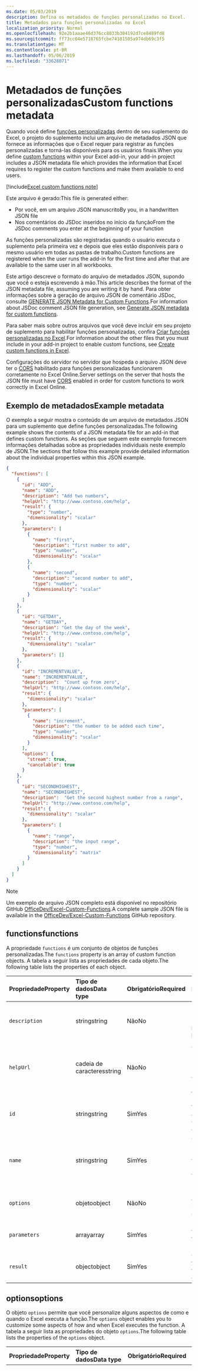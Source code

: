 ```yaml
---
ms.date: 05/03/2019
description: Defina os metadados de funções personalizadas no Excel.
title: Metadados para funções personalizadas no Excel
localization_priority: Normal
ms.openlocfilehash: 92e2b1aaae46d376cc8033b304192d7ce8489fd8
ms.sourcegitcommit: ff73cc04e5718765fcbe74181505a974db69c3f5
ms.translationtype: MT
ms.contentlocale: pt-BR
ms.lasthandoff: 05/06/2019
ms.locfileid: "33628071"
---
```

# <a name="custom-functions-metadata"></a><span data-ttu-id="0a10a-103">Metadados de funções personalizadas</span><span class="sxs-lookup"><span data-stu-id="0a10a-103">Custom functions metadata</span></span>

<span data-ttu-id="0a10a-104">Quando você define [funções personalizadas](custom-functions-overview.md) dentro de seu suplemento do Excel, o projeto do suplemento inclui um arquivo de metadados JSON que fornece as informações que o Excel requer para registrar as funções personalizadas e torná-las disponíveis para os usuários finais.</span><span class="sxs-lookup"><span data-stu-id="0a10a-104">When you define [custom functions](custom-functions-overview.md) within your Excel add-in, your add-in project includes a JSON metadata file which provides the information that Excel requires to register the custom functions and make them available to end users.</span></span>

[!include[Excel custom functions note](../includes/excel-custom-functions-note.md)]

<span data-ttu-id="0a10a-105">Este arquivo é gerado:</span><span class="sxs-lookup"><span data-stu-id="0a10a-105">This file is generated either:</span></span>

- <span data-ttu-id="0a10a-106">Por você, em um arquivo JSON manuscrito</span><span class="sxs-lookup"><span data-stu-id="0a10a-106">By you, in a handwritten JSON file</span></span>
- <span data-ttu-id="0a10a-107">Nos comentários do JSDoc inseridos no início da função</span><span class="sxs-lookup"><span data-stu-id="0a10a-107">From the JSDoc comments you enter at the beginning of your function</span></span>

<span data-ttu-id="0a10a-108">As funções personalizadas são registradas quando o usuário executa o suplemento pela primeira vez e depois que eles estão disponíveis para o mesmo usuário em todas as pastas de trabalho.</span><span class="sxs-lookup"><span data-stu-id="0a10a-108">Custom functions are registered when the user runs the add-in for the first time and after that are available to the same user in all workbooks.</span></span>

<span data-ttu-id="0a10a-109">Este artigo descreve o formato do arquivo de metadados JSON, supondo que você o esteja escrevendo à mão.</span><span class="sxs-lookup"><span data-stu-id="0a10a-109">This article describes the format of the JSON metadata file, assuming you are writing it by hand.</span></span> <span data-ttu-id="0a10a-110">Para obter informações sobre a geração de arquivo JSON de comentário JSDoc, consulte [GENERATE JSON Metadata for Custom Functions](custom-functions-json-autogeneration.md).</span><span class="sxs-lookup"><span data-stu-id="0a10a-110">For information about JSDoc comment JSON file generation, see [Generate JSON metadata for custom functions](custom-functions-json-autogeneration.md).</span></span>

<span data-ttu-id="0a10a-111">Para saber mais sobre outros arquivos que você deve incluir em seu projeto de suplemento para habilitar funções personalizadas, confira [Criar funções personalizadas no Excel](custom-functions-overview.md).</span><span class="sxs-lookup"><span data-stu-id="0a10a-111">For information about the other files that you must include in your add-in project to enable custom functions, see [Create custom functions in Excel](custom-functions-overview.md).</span></span>

<span data-ttu-id="0a10a-112">Configurações do servidor no servidor que hospeda o arquivo JSON deve ter o [CORS](https://developer.mozilla.org/docs/Web/HTTP/CORS) habilitado para funções personalizadas funcionarem corretamente no Excel Online.</span><span class="sxs-lookup"><span data-stu-id="0a10a-112">Server settings on the server that hosts the JSON file must have [CORS](https://developer.mozilla.org/docs/Web/HTTP/CORS) enabled in order for custom functions to work correctly in Excel Online.</span></span>

## <a name="example-metadata"></a><span data-ttu-id="0a10a-113">Exemplo de metadados</span><span class="sxs-lookup"><span data-stu-id="0a10a-113">Example metadata</span></span>

<span data-ttu-id="0a10a-114">O exemplo a seguir mostra o conteúdo de um arquivo de metadados JSON para um suplemento que define funções personalizadas.</span><span class="sxs-lookup"><span data-stu-id="0a10a-114">The following example shows the contents of a JSON metadata file for an add-in that defines custom functions.</span></span> <span data-ttu-id="0a10a-115">As seções que seguem este exemplo fornecem informações detalhadas sobre as propriedades individuais neste exemplo de JSON.</span><span class="sxs-lookup"><span data-stu-id="0a10a-115">The sections that follow this example provide detailed information about the individual properties within this JSON example.</span></span>

```json
{
  "functions": [
    {
      "id": "ADD",
      "name": "ADD",
      "description": "Add two numbers",
      "helpUrl": "http://www.contoso.com/help",
      "result": {
        "type": "number",
        "dimensionality": "scalar"
      },
      "parameters": [
        {
          "name": "first",
          "description": "first number to add",
          "type": "number",
          "dimensionality": "scalar"
        },
        {
          "name": "second",
          "description": "second number to add",
          "type": "number",
          "dimensionality": "scalar"
        }
      ]
    },
    {
      "id": "GETDAY",
      "name": "GETDAY",
      "description": "Get the day of the week",
      "helpUrl": "http://www.contoso.com/help",
      "result": {
        "dimensionality": "scalar"
      },
      "parameters": []
    },
    {
      "id": "INCREMENTVALUE",
      "name": "INCREMENTVALUE", 
      "description":  "Count up from zero",
      "helpUrl": "http://www.contoso.com/help",
      "result": {
        "dimensionality": "scalar"
      },
      "parameters": [
        {
          "name": "increment",
          "description": "the number to be added each time",
          "type": "number",
          "dimensionality": "scalar"
        }
      ],
      "options": {
        "stream": true,
        "cancelable": true
      }
    },
    {
      "id": "SECONDHIGHEST",
      "name": "SECONDHIGHEST", 
      "description":  "Get the second highest number from a range",
      "helpUrl": "http://www.contoso.com/help",
      "result": {
        "dimensionality": "scalar"
      },
      "parameters": [
        {
          "name": "range",
          "description": "the input range",
          "type": "number",
          "dimensionality": "matrix"
        }
      ]
    }
  ]
}
```

> [!NOTE]
> <span data-ttu-id="0a10a-116">Um exemplo de arquivo JSON completo está disponível no repositório GitHub [OfficeDev/Excel-Custom-Functions](https://github.com/OfficeDev/Excel-Custom-Functions/blob/master/src/functions/functions.json).</span><span class="sxs-lookup"><span data-stu-id="0a10a-116">A complete sample JSON file is available in the [OfficeDev/Excel-Custom-Functions](https://github.com/OfficeDev/Excel-Custom-Functions/blob/master/src/functions/functions.json) GitHub repository.</span></span>

## <a name="functions"></a><span data-ttu-id="0a10a-117">functions</span><span class="sxs-lookup"><span data-stu-id="0a10a-117">functions</span></span> 

<span data-ttu-id="0a10a-118">A propriedade `functions` é um conjunto de objetos de funções personalizadas.</span><span class="sxs-lookup"><span data-stu-id="0a10a-118">The `functions` property is an array of custom function objects.</span></span> <span data-ttu-id="0a10a-119">A tabela a seguir lista as propriedades de cada objeto.</span><span class="sxs-lookup"><span data-stu-id="0a10a-119">The following table lists the properties of each object.</span></span>

|  <span data-ttu-id="0a10a-120">Propriedade</span><span class="sxs-lookup"><span data-stu-id="0a10a-120">Property</span></span>  |  <span data-ttu-id="0a10a-121">Tipo de dados</span><span class="sxs-lookup"><span data-stu-id="0a10a-121">Data type</span></span>  |  <span data-ttu-id="0a10a-122">Obrigatório</span><span class="sxs-lookup"><span data-stu-id="0a10a-122">Required</span></span>  |  <span data-ttu-id="0a10a-123">Descrição</span><span class="sxs-lookup"><span data-stu-id="0a10a-123">Description</span></span>  |
|:-----|:-----|:-----|:-----|
|  `description`  |  <span data-ttu-id="0a10a-124">string</span><span class="sxs-lookup"><span data-stu-id="0a10a-124">string</span></span>  |  <span data-ttu-id="0a10a-125">Não</span><span class="sxs-lookup"><span data-stu-id="0a10a-125">No</span></span>  |  <span data-ttu-id="0a10a-126">Descrição da função que é exibida aos usuários finais no Excel.</span><span class="sxs-lookup"><span data-stu-id="0a10a-126">The description of the function that end users see in Excel.</span></span> <span data-ttu-id="0a10a-127">Por exemplo, **Converte um valor em Celsius para Fahrenheit**.</span><span class="sxs-lookup"><span data-stu-id="0a10a-127">For example, **Converts a Celsius value to Fahrenheit**.</span></span> |
|  `helpUrl`  |  <span data-ttu-id="0a10a-128">cadeia de caracteres</span><span class="sxs-lookup"><span data-stu-id="0a10a-128">string</span></span>  |   <span data-ttu-id="0a10a-129">Não</span><span class="sxs-lookup"><span data-stu-id="0a10a-129">No</span></span>  |  <span data-ttu-id="0a10a-130">A URL que fornece informações sobre a função.</span><span class="sxs-lookup"><span data-stu-id="0a10a-130">URL that provides information about the function.</span></span> <span data-ttu-id="0a10a-131">(Ela é exibida em um painel de tarefas). Por exemplo, **http://contoso.com/help/convertcelsiustofahrenheit.html**.</span><span class="sxs-lookup"><span data-stu-id="0a10a-131">(It is displayed in a task pane.) For example, **http://contoso.com/help/convertcelsiustofahrenheit.html**.</span></span> |
| `id`     | <span data-ttu-id="0a10a-132">string</span><span class="sxs-lookup"><span data-stu-id="0a10a-132">string</span></span> | <span data-ttu-id="0a10a-133">Sim</span><span class="sxs-lookup"><span data-stu-id="0a10a-133">Yes</span></span> | <span data-ttu-id="0a10a-134">Identificação exclusiva para a função.</span><span class="sxs-lookup"><span data-stu-id="0a10a-134">A unique ID for the function.</span></span> <span data-ttu-id="0a10a-135">Essa ID pode conter apenas caracteres alfanuméricos e pontos e não deve ser alterada depois de configurada.</span><span class="sxs-lookup"><span data-stu-id="0a10a-135">This ID can only contain alphanumeric characters and periods and should not be changed after it is set.</span></span> |
|  `name`  |  <span data-ttu-id="0a10a-136">string</span><span class="sxs-lookup"><span data-stu-id="0a10a-136">string</span></span>  |  <span data-ttu-id="0a10a-137">Sim</span><span class="sxs-lookup"><span data-stu-id="0a10a-137">Yes</span></span>  |  <span data-ttu-id="0a10a-138">O nome da função que é exibida aos usuários finais no Excel.</span><span class="sxs-lookup"><span data-stu-id="0a10a-138">The name of the function that end users see in Excel.</span></span> <span data-ttu-id="0a10a-139">No Excel, o nome da função será prefixado pelo namespace de funções personalizadas que é especificado no arquivo de manifesto XML.</span><span class="sxs-lookup"><span data-stu-id="0a10a-139">In Excel, this function name will be prefixed by the custom functions namespace that's specified in the XML manifest file.</span></span> |
|  `options`  |  <span data-ttu-id="0a10a-140">objeto</span><span class="sxs-lookup"><span data-stu-id="0a10a-140">object</span></span>  |  <span data-ttu-id="0a10a-141">Não</span><span class="sxs-lookup"><span data-stu-id="0a10a-141">No</span></span>  |  <span data-ttu-id="0a10a-142">Permite que você personalize alguns aspectos de como e quando o Excel executa a função.</span><span class="sxs-lookup"><span data-stu-id="0a10a-142">Enables you to customize some aspects of how and when Excel executes the function.</span></span> <span data-ttu-id="0a10a-143">Confira [opções](#options) para obter detalhes.</span><span class="sxs-lookup"><span data-stu-id="0a10a-143">See [options](#options) for details.</span></span> |
|  `parameters`  |  <span data-ttu-id="0a10a-144">array</span><span class="sxs-lookup"><span data-stu-id="0a10a-144">array</span></span>  |  <span data-ttu-id="0a10a-145">Sim</span><span class="sxs-lookup"><span data-stu-id="0a10a-145">Yes</span></span>  |  <span data-ttu-id="0a10a-146">Matriz que define os parâmetros de entrada para a função.</span><span class="sxs-lookup"><span data-stu-id="0a10a-146">Array that defines the input parameters for the function.</span></span> <span data-ttu-id="0a10a-147">Confira os [parâmetros](#parameters) para obter detalhes.</span><span class="sxs-lookup"><span data-stu-id="0a10a-147">See [parameters](#parameters)  for details.</span></span> |
|  `result`  |  <span data-ttu-id="0a10a-148">object</span><span class="sxs-lookup"><span data-stu-id="0a10a-148">object</span></span>  |  <span data-ttu-id="0a10a-149">Sim</span><span class="sxs-lookup"><span data-stu-id="0a10a-149">Yes</span></span>  |  <span data-ttu-id="0a10a-150">Objeto que define o tipo de informação que é retornada pela função do Excel.</span><span class="sxs-lookup"><span data-stu-id="0a10a-150">Object that defines the type of information that is returned by the function.</span></span> <span data-ttu-id="0a10a-151">Confira [resultado](#result) para obter detalhes.</span><span class="sxs-lookup"><span data-stu-id="0a10a-151">See [result](#result) for details.</span></span> |

## <a name="options"></a><span data-ttu-id="0a10a-152">options</span><span class="sxs-lookup"><span data-stu-id="0a10a-152">options</span></span>

<span data-ttu-id="0a10a-153">O objeto `options` permite que você personalize alguns aspectos de como e quando o Excel executa a função.</span><span class="sxs-lookup"><span data-stu-id="0a10a-153">The `options` object enables you to customize some aspects of how and when Excel executes the function.</span></span> <span data-ttu-id="0a10a-154">A tabela a seguir lista as propriedades do objeto `options`.</span><span class="sxs-lookup"><span data-stu-id="0a10a-154">The following table lists the properties of the `options` object.</span></span>

|  <span data-ttu-id="0a10a-155">Propriedade</span><span class="sxs-lookup"><span data-stu-id="0a10a-155">Property</span></span>  |  <span data-ttu-id="0a10a-156">Tipo de dados</span><span class="sxs-lookup"><span data-stu-id="0a10a-156">Data type</span></span>  |  <span data-ttu-id="0a10a-157">Obrigatório</span><span class="sxs-lookup"><span data-stu-id="0a10a-157">Required</span></span>  |  <span data-ttu-id="0a10a-158">Descrição</span><span class="sxs-lookup"><span data-stu-id="0a10a-158">Description</span></span>  |
|:-----|:-----|:-----|:-----|
|  `cancelable`  |  <span data-ttu-id="0a10a-159">booliano</span><span class="sxs-lookup"><span data-stu-id="0a10a-159">boolean</span></span>  |  <span data-ttu-id="0a10a-160">Não</span><span class="sxs-lookup"><span data-stu-id="0a10a-160">No</span></span><br/><br/><span data-ttu-id="0a10a-161">O valor padrão é `false`.</span><span class="sxs-lookup"><span data-stu-id="0a10a-161">Default value is `false`.</span></span>  |  <span data-ttu-id="0a10a-162">Se o valor for `true`, o Excel chamará o manipulador `onCanceled` sempre que o usuário realizar uma ação que tenha o efeito de cancelar a função, por exemplo, manualmente acionar um recálculo ou editar uma célula referenciada pela função.</span><span class="sxs-lookup"><span data-stu-id="0a10a-162">If `true`, Excel calls the `onCanceled` handler whenever the user takes an action that has the effect of canceling the function; for example, manually triggering recalculation or editing a cell that is referenced by the function.</span></span> <span data-ttu-id="0a10a-163">Se você usar essa opção, o Excel chamará a função JavaScript com um parâmetro `caller` adicional.</span><span class="sxs-lookup"><span data-stu-id="0a10a-163">If you use this option, Excel will call the JavaScript function with an additional `caller` parameter.</span></span> <span data-ttu-id="0a10a-164">(***Não*** registre este parâmetro na propriedade `parameters`).</span><span class="sxs-lookup"><span data-stu-id="0a10a-164">(Do ***not*** register this parameter in the `parameters` property).</span></span> <span data-ttu-id="0a10a-165">No corpo da função, um manipulador deve ser atribuído ao membro `caller.onCanceled`.</span><span class="sxs-lookup"><span data-stu-id="0a10a-165">In the body of the function, a handler must be assigned to the `caller.onCanceled` member.</span></span> <span data-ttu-id="0a10a-166">Para saber mais, confira [Cancelar uma função](custom-functions-web-reqs.md#stream-and-cancel-functions).</span><span class="sxs-lookup"><span data-stu-id="0a10a-166">For more information, see [Canceling a function](custom-functions-web-reqs.md#stream-and-cancel-functions).</span></span> |
|  `requiresAddress`  | <span data-ttu-id="0a10a-167">booliano</span><span class="sxs-lookup"><span data-stu-id="0a10a-167">boolean</span></span> | <span data-ttu-id="0a10a-168">Não</span><span class="sxs-lookup"><span data-stu-id="0a10a-168">No</span></span> <br/><br/><span data-ttu-id="0a10a-169">O valor padrão é `false`.</span><span class="sxs-lookup"><span data-stu-id="0a10a-169">Default value is `false`.</span></span> | <br /><br /> <span data-ttu-id="0a10a-170">Se true, sua função personalizada pode acessar o endereço da célula que invocou sua função personalizada.</span><span class="sxs-lookup"><span data-stu-id="0a10a-170">If true, your custom function can access the address of the cell that invoked your custom function.</span></span> <span data-ttu-id="0a10a-171">Para obter o endereço da célula que chamou sua função personalizada, use Context. Address em sua função personalizada.</span><span class="sxs-lookup"><span data-stu-id="0a10a-171">To get the address of the cell that invoked your custom function, use context.address in your custom function.</span></span> <span data-ttu-id="0a10a-172">Para saber mais, confira [determinar quais célula chamada sua função personalizada](/office/dev/add-ins/excel/custom-functions-overview#determine-which-cell-invoked-your-custom-function).</span><span class="sxs-lookup"><span data-stu-id="0a10a-172">For more information, see [Determine which cell invoked your custom function](/office/dev/add-ins/excel/custom-functions-overview#determine-which-cell-invoked-your-custom-function).</span></span> <span data-ttu-id="0a10a-173">As funções personalizadas não podem ser definidas como streaming e requiresAddress.</span><span class="sxs-lookup"><span data-stu-id="0a10a-173">Custom functions cannot be set as both streaming and requiresAddress.</span></span> <span data-ttu-id="0a10a-174">Ao usar essa opção, o parâmetro "invocationContext" deve ser o último parâmetro passado em opções.</span><span class="sxs-lookup"><span data-stu-id="0a10a-174">When using this option, the 'invocationContext' parameter must be the last parameter passed in options.</span></span> |
|  `stream`  |  <span data-ttu-id="0a10a-175">booliano</span><span class="sxs-lookup"><span data-stu-id="0a10a-175">boolean</span></span>  |  <span data-ttu-id="0a10a-176">Não</span><span class="sxs-lookup"><span data-stu-id="0a10a-176">No</span></span><br/><br/><span data-ttu-id="0a10a-177">O valor padrão é `false`.</span><span class="sxs-lookup"><span data-stu-id="0a10a-177">Default value is `false`.</span></span>  |  <span data-ttu-id="0a10a-178">Se o valor for `true`, a função poderá gerar uma saída para a célula de forma repetida, mesmo quando invocada somente uma vez.</span><span class="sxs-lookup"><span data-stu-id="0a10a-178">If `true`, the function can output repeatedly to the cell even when invoked only once.</span></span> <span data-ttu-id="0a10a-179">Essa opção é útil para fontes de dados que mudam constantemente, como preços de ações.</span><span class="sxs-lookup"><span data-stu-id="0a10a-179">This option is useful for rapidly-changing data sources, such as a stock price.</span></span> <span data-ttu-id="0a10a-180">Se você usar essa opção, o Excel chamará a função JavaScript com um parâmetro `caller` adicional.</span><span class="sxs-lookup"><span data-stu-id="0a10a-180">If you use this option, Excel will call the JavaScript function with an additional `caller` parameter.</span></span> <span data-ttu-id="0a10a-181">(***Não*** registre este parâmetro na propriedade `parameters`).</span><span class="sxs-lookup"><span data-stu-id="0a10a-181">(Do ***not*** register this parameter in the `parameters` property).</span></span> <span data-ttu-id="0a10a-182">A função não deve ter instruções `return`.</span><span class="sxs-lookup"><span data-stu-id="0a10a-182">The function should have no `return` statement.</span></span> <span data-ttu-id="0a10a-183">Em vez disso, o valor resultante é passado como o argumento do método de retorno `caller.setResult`.</span><span class="sxs-lookup"><span data-stu-id="0a10a-183">Instead, the result value is passed as the argument of the `caller.setResult` callback method.</span></span> <span data-ttu-id="0a10a-184">Para saber mais informações, confira [Funções de streaming](custom-functions-web-reqs.md#stream-and-cancel-functions).</span><span class="sxs-lookup"><span data-stu-id="0a10a-184">For more information, see [Streaming functions](custom-functions-web-reqs.md#stream-and-cancel-functions).</span></span> |
|  `volatile`  | <span data-ttu-id="0a10a-185">booliano</span><span class="sxs-lookup"><span data-stu-id="0a10a-185">boolean</span></span> | <span data-ttu-id="0a10a-186">Não</span><span class="sxs-lookup"><span data-stu-id="0a10a-186">No</span></span> <br/><br/><span data-ttu-id="0a10a-187">O valor padrão é `false`.</span><span class="sxs-lookup"><span data-stu-id="0a10a-187">Default value is `false`.</span></span> | <br /><br /> <span data-ttu-id="0a10a-188">Se for `true`, a função será recalculada sempre que o Excel recalcular, em vez de apenas quando os valores dependentes da fórmula forem alterados.</span><span class="sxs-lookup"><span data-stu-id="0a10a-188">If `true`, the function will recalculate each time Excel recalculates, instead of only when the formula's dependent values have changed.</span></span> <span data-ttu-id="0a10a-189">Uma função não pode ser de streaming e volátil ao mesmo tempo.</span><span class="sxs-lookup"><span data-stu-id="0a10a-189">A function cannot be both streaming and volatile.</span></span> <span data-ttu-id="0a10a-190">Se as propriedades `stream` e `volatile` forem definidas como `true`, a opção volátil será ignorada.</span><span class="sxs-lookup"><span data-stu-id="0a10a-190">If the `stream` and `volatile` properties are both set to `true`, the volatile option will be ignored.</span></span> |

## <a name="parameters"></a><span data-ttu-id="0a10a-191">parâmetros</span><span class="sxs-lookup"><span data-stu-id="0a10a-191">parameters</span></span>

<span data-ttu-id="0a10a-192">A propriedade `parameters` é uma matriz de objetos de parâmetro.</span><span class="sxs-lookup"><span data-stu-id="0a10a-192">The `parameters` property is an array of parameter objects.</span></span> <span data-ttu-id="0a10a-193">A tabela a seguir lista as propriedades de cada objeto.</span><span class="sxs-lookup"><span data-stu-id="0a10a-193">The following table lists the properties of each object.</span></span>

|  <span data-ttu-id="0a10a-194">Propriedade</span><span class="sxs-lookup"><span data-stu-id="0a10a-194">Property</span></span>  |  <span data-ttu-id="0a10a-195">Tipo de dados</span><span class="sxs-lookup"><span data-stu-id="0a10a-195">Data type</span></span>  |  <span data-ttu-id="0a10a-196">Obrigatório</span><span class="sxs-lookup"><span data-stu-id="0a10a-196">Required</span></span>  |  <span data-ttu-id="0a10a-197">Descrição</span><span class="sxs-lookup"><span data-stu-id="0a10a-197">Description</span></span>  |
|:-----|:-----|:-----|:-----|
|  `description`  |  <span data-ttu-id="0a10a-198">string</span><span class="sxs-lookup"><span data-stu-id="0a10a-198">string</span></span>  |  <span data-ttu-id="0a10a-199">Não</span><span class="sxs-lookup"><span data-stu-id="0a10a-199">No</span></span> |  <span data-ttu-id="0a10a-200">Uma descrição do parâmetro.</span><span class="sxs-lookup"><span data-stu-id="0a10a-200">A description of the parameter.</span></span> <span data-ttu-id="0a10a-201">Isso é exibido no IntelliSense do Excel.</span><span class="sxs-lookup"><span data-stu-id="0a10a-201">This is displayed in Excel's intelliSense.</span></span>  |
|  `dimensionality`  |  <span data-ttu-id="0a10a-202">cadeia de caracteres</span><span class="sxs-lookup"><span data-stu-id="0a10a-202">string</span></span>  |  <span data-ttu-id="0a10a-203">Não</span><span class="sxs-lookup"><span data-stu-id="0a10a-203">No</span></span>  |  <span data-ttu-id="0a10a-204">Deve ser **escalar** (um valor não matriz) ou **matriz** (uma matriz de 2 dimensões).</span><span class="sxs-lookup"><span data-stu-id="0a10a-204">Must be either **scalar** (a non-array value) or **matrix** (a 2-dimensional array).</span></span>  |
|  `name`  |  <span data-ttu-id="0a10a-205">string</span><span class="sxs-lookup"><span data-stu-id="0a10a-205">string</span></span>  |  <span data-ttu-id="0a10a-206">Sim</span><span class="sxs-lookup"><span data-stu-id="0a10a-206">Yes</span></span>  |  <span data-ttu-id="0a10a-207">O nome do parâmetro.</span><span class="sxs-lookup"><span data-stu-id="0a10a-207">The name of the parameter.</span></span> <span data-ttu-id="0a10a-208">Esse nome é exibido no IntelliSense do Excel.</span><span class="sxs-lookup"><span data-stu-id="0a10a-208">This name is displayed in Excel's intelliSense.</span></span>  |
|  `type`  |  <span data-ttu-id="0a10a-209">string</span><span class="sxs-lookup"><span data-stu-id="0a10a-209">string</span></span>  |  <span data-ttu-id="0a10a-210">Não</span><span class="sxs-lookup"><span data-stu-id="0a10a-210">No</span></span>  |  <span data-ttu-id="0a10a-211">O tipo de dados do parâmetro.</span><span class="sxs-lookup"><span data-stu-id="0a10a-211">The data type of the parameter.</span></span> <span data-ttu-id="0a10a-212">Pode ser **booliano**, **número**, **cadeia de caracteres** ou **qualquer**, que permita usar qualquer um dos três tipos anteriores.</span><span class="sxs-lookup"><span data-stu-id="0a10a-212">Can be **boolean**, **number**, **string**, or **any**, which allows you to use of any of the previous three types.</span></span> <span data-ttu-id="0a10a-213">Se essa propriedade não for especificada, o tipo de dados padrão será **qualquer**.</span><span class="sxs-lookup"><span data-stu-id="0a10a-213">If this property is not specified, the data type defaults to **any**.</span></span> |
|  `optional`  | <span data-ttu-id="0a10a-214">booliano</span><span class="sxs-lookup"><span data-stu-id="0a10a-214">boolean</span></span> | <span data-ttu-id="0a10a-215">Não</span><span class="sxs-lookup"><span data-stu-id="0a10a-215">No</span></span> | <span data-ttu-id="0a10a-216">Se for `true`, o parâmetro será opcional.</span><span class="sxs-lookup"><span data-stu-id="0a10a-216">If `true`, the parameter is optional.</span></span> |

## <a name="result"></a><span data-ttu-id="0a10a-217">result</span><span class="sxs-lookup"><span data-stu-id="0a10a-217">result</span></span>

<span data-ttu-id="0a10a-218">O objeto `result` que define o tipo de informação que é retornado pela função.</span><span class="sxs-lookup"><span data-stu-id="0a10a-218">The `result` object defines the type of information that is returned by the function.</span></span> <span data-ttu-id="0a10a-219">A tabela a seguir lista as propriedades do objeto `result`.</span><span class="sxs-lookup"><span data-stu-id="0a10a-219">The following table lists the properties of the `result` object.</span></span>

|  <span data-ttu-id="0a10a-220">Propriedade</span><span class="sxs-lookup"><span data-stu-id="0a10a-220">Property</span></span>  |  <span data-ttu-id="0a10a-221">Tipo de dados</span><span class="sxs-lookup"><span data-stu-id="0a10a-221">Data type</span></span>  |  <span data-ttu-id="0a10a-222">Obrigatório</span><span class="sxs-lookup"><span data-stu-id="0a10a-222">Required</span></span>  |  <span data-ttu-id="0a10a-223">Descrição</span><span class="sxs-lookup"><span data-stu-id="0a10a-223">Description</span></span>  |
|:-----|:-----|:-----|:-----|
|  `dimensionality`  |  <span data-ttu-id="0a10a-224">string</span><span class="sxs-lookup"><span data-stu-id="0a10a-224">string</span></span>  |  <span data-ttu-id="0a10a-225">Não</span><span class="sxs-lookup"><span data-stu-id="0a10a-225">No</span></span>  |  <span data-ttu-id="0a10a-226">Deve ser **escalar** (um valor não matriz) ou **matriz** (uma matriz de 2 dimensões).</span><span class="sxs-lookup"><span data-stu-id="0a10a-226">Must be either **scalar** (a non-array value) or **matrix** (a 2-dimensional array).</span></span> |

## <a name="next-steps"></a><span data-ttu-id="0a10a-227">Próximas etapas</span><span class="sxs-lookup"><span data-stu-id="0a10a-227">Next steps</span></span>
<span data-ttu-id="0a10a-228">Conheça as [práticas recomendadas para nomear sua função](custom-functions-naming.md) ou descubra como [localizar sua função](custom-functions-localize.md) usando o método JSON manuscrito descrito anteriormente.</span><span class="sxs-lookup"><span data-stu-id="0a10a-228">Learn the [best practices for naming your function](custom-functions-naming.md) or discover how to [localize your function](custom-functions-localize.md) using the previously described handwritten JSON method.</span></span>

## <a name="see-also"></a><span data-ttu-id="0a10a-229">Confira também</span><span class="sxs-lookup"><span data-stu-id="0a10a-229">See also</span></span>

* [<span data-ttu-id="0a10a-230">Gerar automaticamente metadados JSON para funções personalizadas</span><span class="sxs-lookup"><span data-stu-id="0a10a-230">Autogenerate JSON metadata for custom functions</span></span>](custom-functions-json-autogeneration.md)
* [<span data-ttu-id="0a10a-231">Opções de parâmetros de funções personalizadas</span><span class="sxs-lookup"><span data-stu-id="0a10a-231">Custom functions parameter options</span></span>](custom-functions-parameter-options.md)
* <span data-ttu-id="0a10a-232">[Práticas recomendadas de funções personalizadas](custom-functions-best-practices.md).</span><span class="sxs-lookup"><span data-stu-id="0a10a-232">[Custom functions best practices](custom-functions-best-practices.md)</span></span>
* [<span data-ttu-id="0a10a-233">Criar funções personalizadas no Excel</span><span class="sxs-lookup"><span data-stu-id="0a10a-233">Create custom functions in Excel</span></span>](custom-functions-overview.md)